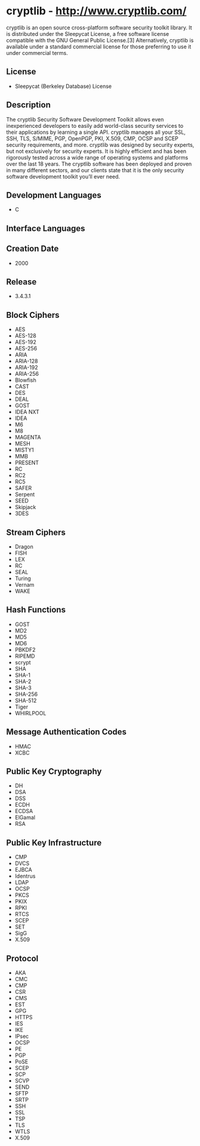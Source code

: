 # cryptlib - http://www.cryptlib.com/
cryptlib is an open source cross-platform software security toolkit library. It is distributed under the Sleepycat License, a free software license compatible with the GNU General Public License.[3] Alternatively, cryptlib is available under a standard commercial license for those preferring to use it under commercial terms.

## License
- Sleepycat (Berkeley Database) License

## Description
The cryptlib Security Software Development Toolkit allows even inexperienced developers to easily add world-class security services to their applications by learning a single API. cryptlib manages all your SSL, SSH, TLS, S/MIME, PGP, OpenPGP, PKI, X.509, CMP, OCSP and SCEP security requirements, and more. cryptlib was designed by security experts, but not exclusively for security experts. It is highly efficient and has been rigorously tested across a wide range of operating systems and platforms over the last 18 years. The cryptlib software has been deployed and proven in many different sectors, and our clients state that it is the only security software development toolkit you’ll ever need.

## Development Languages
- C

## Interface Languages

## Creation Date
- 2000

## Release
- 3.4.3.1

## Block Ciphers
- AES
- AES-128
- AES-192
- AES-256
- ARIA
- ARIA-128
- ARIA-192
- ARIA-256
- Blowfish
- CAST
- DES
- DEAL
- GOST
- IDEA NXT
- IDEA
- M6
- M8
- MAGENTA
- MESH
- MISTY1
- MMB
- PRESENT
- RC
- RC2
- RC5
- SAFER
- Serpent
- SEED
- Skipjack
- 3DES

## Stream Ciphers
- Dragon
- FISH
- LEX
- RC
- SEAL
- Turing
- Vernam
- WAKE

## Hash Functions
- GOST
- MD2
- MD5
- MD6
- PBKDF2
- RIPEMD
- scrypt
- SHA
- SHA-1
- SHA-2
- SHA-3
- SHA-256
- SHA-512
- Tiger
- WHIRLPOOL

## Message Authentication Codes
- HMAC
- XCBC

## Public Key Cryptography
- DH
- DSA
- DSS
- ECDH
- ECDSA
- ElGamal
- RSA

## Public Key Infrastructure
- CMP
- DVCS
- EJBCA
- Identrus
- LDAP
- OCSP
- PKCS
- PKIX
- RPKI
- RTCS
- SCEP
- SET
- SigG
- X.509

## Protocol
- AKA
- CMC
- CMP
- CSR
- CMS
- EST
- GPG
- HTTPS
- IES
- IKE
- IPsec
- OCSP
- PE
- PGP
- PoSE
- SCEP
- SCP
- SCVP
- SEND
- SFTP
- SRTP
- SSH
- SSL
- TSP
- TLS
- WTLS
- X.509
